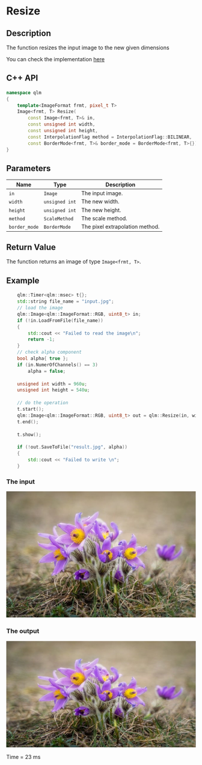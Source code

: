 # Resize

## Description
The function resizes the input image to the new given dimensions

You can check the implementation [here](../../../../source/Resize.cpp)

## C++ API
```c++
namespace qlm
{
	template<ImageFormat frmt, pixel_t T>
	Image<frmt, T> Resize(
		const Image<frmt, T>& in,
		const unsigned int width,
		const unsigned int height,
		const InterpolationFlag method = InterpolationFlag::BILINEAR,
		const BorderMode<frmt, T>& border_mode = BorderMode<frmt, T>{});
}
```

## Parameters

| Name           | Type           | Description                      |
|----------------|----------------|----------------------------------|
| `in`           | `Image`        | The input image.                 |
| `width`        | `unsigned int` | The new width.                   |
| `height`       | `unsigned int` | The new height.                  |
| `method`       | `ScaleMethod`  | The scale method.                |
| `border_mode`  | `BorderMode`   | The pixel extrapolation method.  |

## Return Value
The function returns an image of type `Image<frmt, T>`.

## Example

```c++
    qlm::Timer<qlm::msec> t{};
	std::string file_name = "input.jpg";
	// load the image
	qlm::Image<qlm::ImageFormat::RGB, uint8_t> in;
	if (!in.LoadFromFile(file_name))
	{
		std::cout << "Failed to read the image\n";
		return -1;
	}
	// check alpha component
	bool alpha{ true };
	if (in.NumerOfChannels() == 3)
		alpha = false;
	
	unsigned int width = 960u;
	unsigned int height = 540u;

	// do the operation
	t.start();
	qlm::Image<qlm::ImageFormat::RGB, uint8_t> out = qlm::Resize(in, width, height);
	t.end();

	t.show();
	
	if (!out.SaveToFile("result.jpg", alpha))
	{
		std::cout << "Failed to write \n";
	}
```
### The input
![Input Image](input.jpg)
### The output
![Input Image](result.jpg)

Time = 23 ms